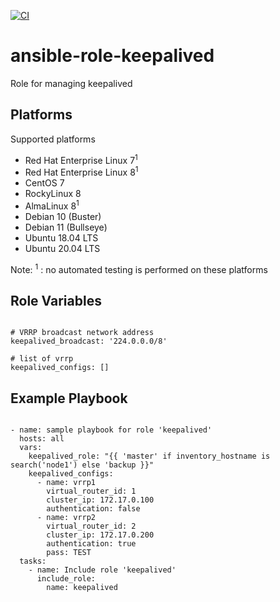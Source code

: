 [![CI](https://github.com/de-it-krachten/ansible-role-keepalived/workflows/CI/badge.svg?event=push)](https://github.com/de-it-krachten/ansible-role-keepalived/actions?query=workflow%3ACI)


# ansible-role-keepalived

Role for managing keepalived 


Platforms
--------------

Supported platforms

- Red Hat Enterprise Linux 7<sup>1</sup>
- Red Hat Enterprise Linux 8<sup>1</sup>
- CentOS 7
- RockyLinux 8
- AlmaLinux 8<sup>1</sup>
- Debian 10 (Buster)
- Debian 11 (Bullseye)
- Ubuntu 18.04 LTS
- Ubuntu 20.04 LTS

Note:
<sup>1</sup> : no automated testing is performed on these platforms

Role Variables
--------------
<pre><code>
# VRRP broadcast network address
keepalived_broadcast: '224.0.0.0/8'

# list of vrrp
keepalived_configs: []
</pre></code>


Example Playbook
----------------

<pre><code>
- name: sample playbook for role 'keepalived'
  hosts: all
  vars:
    keepalived_role: "{{ 'master' if inventory_hostname is search('node1') else 'backup }}"
    keepalived_configs:
      - name: vrrp1
        virtual_router_id: 1
        cluster_ip: 172.17.0.100
        authentication: false
      - name: vrrp2
        virtual_router_id: 2
        cluster_ip: 172.17.0.200
        authentication: true
        pass: TEST
  tasks:
    - name: Include role 'keepalived'
      include_role:
        name: keepalived
</pre></code>
